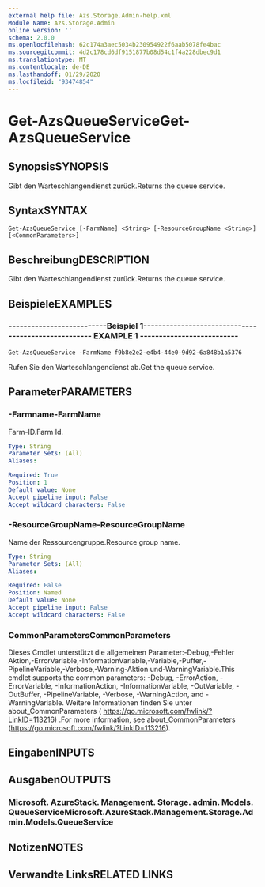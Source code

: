 ```yaml
---
external help file: Azs.Storage.Admin-help.xml
Module Name: Azs.Storage.Admin
online version: ''
schema: 2.0.0
ms.openlocfilehash: 62c174a3aec5034b230954922f6aab5078fe4bac
ms.sourcegitcommit: 4d2c178cd6df9151877b08d54c1f4a228dbec9d1
ms.translationtype: MT
ms.contentlocale: de-DE
ms.lasthandoff: 01/29/2020
ms.locfileid: "93474854"
---
```

# <span data-ttu-id="fd5ed-101">Get-AzsQueueService</span><span class="sxs-lookup"><span data-stu-id="fd5ed-101">Get-AzsQueueService</span></span>

## <span data-ttu-id="fd5ed-102">Synopsis</span><span class="sxs-lookup"><span data-stu-id="fd5ed-102">SYNOPSIS</span></span>
<span data-ttu-id="fd5ed-103">Gibt den Warteschlangendienst zurück.</span><span class="sxs-lookup"><span data-stu-id="fd5ed-103">Returns the queue service.</span></span>

## <span data-ttu-id="fd5ed-104">Syntax</span><span class="sxs-lookup"><span data-stu-id="fd5ed-104">SYNTAX</span></span>

```
Get-AzsQueueService [-FarmName] <String> [-ResourceGroupName <String>] [<CommonParameters>]
```

## <span data-ttu-id="fd5ed-105">Beschreibung</span><span class="sxs-lookup"><span data-stu-id="fd5ed-105">DESCRIPTION</span></span>
<span data-ttu-id="fd5ed-106">Gibt den Warteschlangendienst zurück.</span><span class="sxs-lookup"><span data-stu-id="fd5ed-106">Returns the queue service.</span></span>

## <span data-ttu-id="fd5ed-107">Beispiele</span><span class="sxs-lookup"><span data-stu-id="fd5ed-107">EXAMPLES</span></span>

### <span data-ttu-id="fd5ed-108">--------------------------Beispiel 1--------------------------</span><span class="sxs-lookup"><span data-stu-id="fd5ed-108">-------------------------- EXAMPLE 1 --------------------------</span></span>
```
Get-AzsQueueService -FarmName f9b8e2e2-e4b4-44e0-9d92-6a848b1a5376
```

<span data-ttu-id="fd5ed-109">Rufen Sie den Warteschlangendienst ab.</span><span class="sxs-lookup"><span data-stu-id="fd5ed-109">Get the queue service.</span></span>

## <span data-ttu-id="fd5ed-110">Parameter</span><span class="sxs-lookup"><span data-stu-id="fd5ed-110">PARAMETERS</span></span>

### <span data-ttu-id="fd5ed-111">-Farmname</span><span class="sxs-lookup"><span data-stu-id="fd5ed-111">-FarmName</span></span>
<span data-ttu-id="fd5ed-112">Farm-ID.</span><span class="sxs-lookup"><span data-stu-id="fd5ed-112">Farm Id.</span></span>

```yaml
Type: String
Parameter Sets: (All)
Aliases: 

Required: True
Position: 1
Default value: None
Accept pipeline input: False
Accept wildcard characters: False
```

### <span data-ttu-id="fd5ed-113">-ResourceGroupName</span><span class="sxs-lookup"><span data-stu-id="fd5ed-113">-ResourceGroupName</span></span>
<span data-ttu-id="fd5ed-114">Name der Ressourcengruppe.</span><span class="sxs-lookup"><span data-stu-id="fd5ed-114">Resource group name.</span></span>

```yaml
Type: String
Parameter Sets: (All)
Aliases: 

Required: False
Position: Named
Default value: None
Accept pipeline input: False
Accept wildcard characters: False
```

### <span data-ttu-id="fd5ed-115">CommonParameters</span><span class="sxs-lookup"><span data-stu-id="fd5ed-115">CommonParameters</span></span>
<span data-ttu-id="fd5ed-116">Dieses Cmdlet unterstützt die allgemeinen Parameter:-Debug,-Fehler Aktion,-ErrorVariable,-InformationVariable,-Variable,-Puffer,-PipelineVariable,-Verbose,-Warning-Aktion und-WarningVariable.</span><span class="sxs-lookup"><span data-stu-id="fd5ed-116">This cmdlet supports the common parameters: -Debug, -ErrorAction, -ErrorVariable, -InformationAction, -InformationVariable, -OutVariable, -OutBuffer, -PipelineVariable, -Verbose, -WarningAction, and -WarningVariable.</span></span> <span data-ttu-id="fd5ed-117">Weitere Informationen finden Sie unter about_CommonParameters ( https://go.microsoft.com/fwlink/?LinkID=113216) .</span><span class="sxs-lookup"><span data-stu-id="fd5ed-117">For more information, see about_CommonParameters (https://go.microsoft.com/fwlink/?LinkID=113216).</span></span>

## <span data-ttu-id="fd5ed-118">Eingaben</span><span class="sxs-lookup"><span data-stu-id="fd5ed-118">INPUTS</span></span>

## <span data-ttu-id="fd5ed-119">Ausgaben</span><span class="sxs-lookup"><span data-stu-id="fd5ed-119">OUTPUTS</span></span>

### <span data-ttu-id="fd5ed-120">Microsoft. AzureStack. Management. Storage. admin. Models. QueueService</span><span class="sxs-lookup"><span data-stu-id="fd5ed-120">Microsoft.AzureStack.Management.Storage.Admin.Models.QueueService</span></span>

## <span data-ttu-id="fd5ed-121">Notizen</span><span class="sxs-lookup"><span data-stu-id="fd5ed-121">NOTES</span></span>

## <span data-ttu-id="fd5ed-122">Verwandte Links</span><span class="sxs-lookup"><span data-stu-id="fd5ed-122">RELATED LINKS</span></span>

